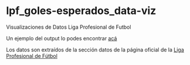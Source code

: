 # lpf_goles-esperados_data-viz
Visualizaciones de Datos Liga Profesional de Futbol


Un ejemplo del output lo podes encontrar [acá](https://twitter.com/Tartagalensis/status/1390442437949247498?s=20)









Los datos son extraídos de la sección datos de la página oficial de la [Liga Profesional de Fútbol](https://www.ligaprofesional.ar/lpf-data/)
